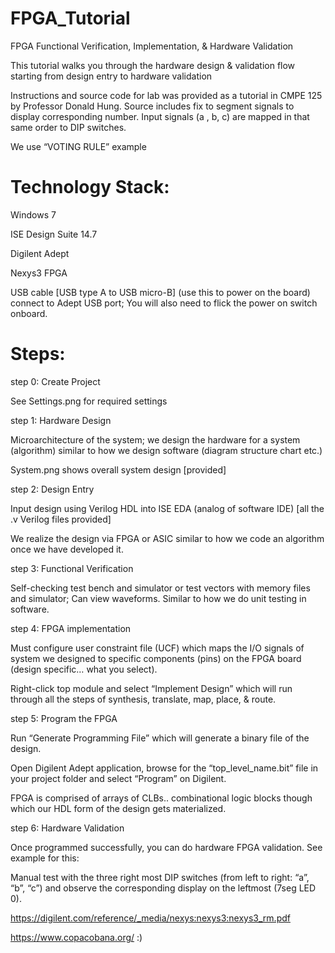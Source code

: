 # FPGA_Tutorial
FPGA Functional Verification, Implementation, &amp; Hardware Validation 

This tutorial walks you through the hardware design & validation flow starting from design entry to hardware validation

Instructions and source code for lab was provided as a tutorial in CMPE 125 by Professor Donald Hung. Source includes fix to segment signals to display corresponding number. Input signals (a , b, c) are mapped in that same order to DIP switches.

We use “VOTING RULE” example

# Technology Stack: 
Windows 7

ISE Design Suite 14.7

Digilent Adept

Nexys3 FPGA

USB cable [USB type A to USB micro-B] (use this to power on the board) connect to Adept USB port; You will also need to flick the power on switch onboard.

# Steps: 
step 0: Create Project

See Settings.png for required settings

step 1: Hardware Design

Microarchitecture of the system; we design the hardware for a system (algorithm) similar to
how we design software (diagram structure chart etc.) 

System.png shows overall system design [provided]

step 2: Design Entry

Input design using Verilog HDL into ISE EDA (analog of software IDE) [all the .v Verilog files provided]

We realize the design via FPGA or ASIC similar to how we code an algorithm once we have developed it.

step 3: Functional Verification

Self-checking test bench and simulator or test vectors with memory files and simulator; Can view waveforms. Similar to how we do unit testing in software.

step 4: FPGA implementation

Must configure user constraint file (UCF) which maps the I/O signals of system we designed to specific components (pins) on the FPGA board 
(design specific… what you select).

Right-click top module and select “Implement Design” which will run through all the steps of synthesis, translate, map, place, & route.

step 5: Program the FPGA

Run “Generate Programming File” which will generate a binary file of the design.

Open Digilent Adept application, browse for the “top_level_name.bit”  file in your project folder and select “Program” on Digilent.

FPGA is comprised of arrays of CLBs.. combinational logic blocks though which our HDL form of the design gets materialized. 

step 6: Hardware Validation

Once programmed successfully, you can do hardware FPGA validation. See example for this: <youtubelink>

Manual test with the three right most DIP switches (from left to right: “a”, “b”, “c”) and observe the corresponding display on the leftmost (7seg LED 0).

https://digilent.com/reference/_media/nexys:nexys3:nexys3_rm.pdf

https://www.copacobana.org/ :)
